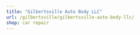 ```yaml
---
title: "Gilbertsville Auto Body LLC"
url: /gilbertsville/gilbertsville-auto-body-llc/
shop: car repair
---
```

